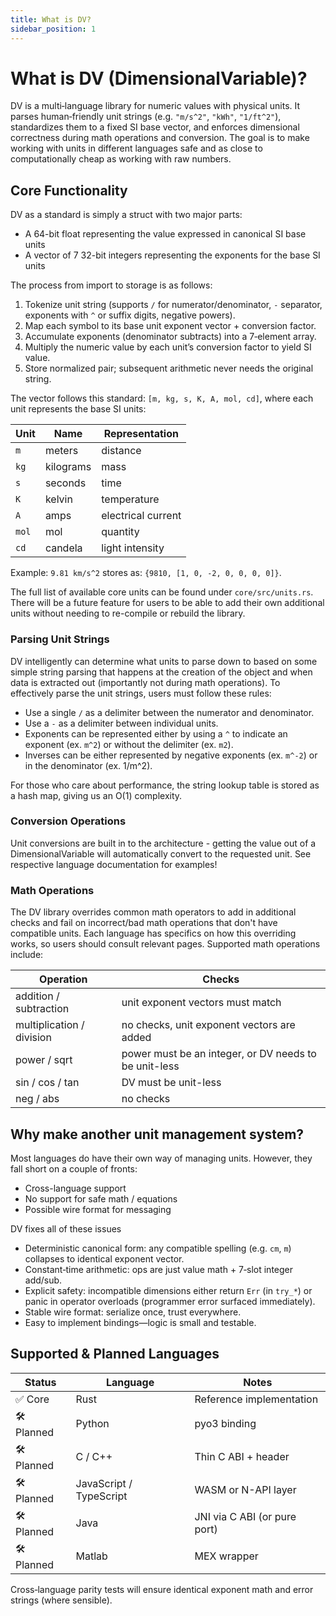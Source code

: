 ```yaml
---
title: What is DV?
sidebar_position: 1
---
```

# What is DV (DimensionalVariable)?

DV is a multi‑language library for numeric values with physical units. It parses human‑friendly unit strings (e.g. `"m/s^2"`, `"kWh"`, `"1/ft^2"`), standardizes them to a fixed SI base vector, and enforces dimensional correctness during math operations and conversion. The goal is to make working with units in different languages safe and as close to computationally cheap as working with raw numbers.

## Core Functionality

DV as a standard is simply a struct with two major parts:
* A 64-bit float representing the value expressed in canonical SI base units
* A vector of 7 32-bit integers representing the exponents for the base SI units

The process from import to storage is as follows:

1. Tokenize unit string (supports `/` for numerator/denominator, `-` separator, exponents with `^` or suffix digits, negative powers).
1. Map each symbol to its base unit exponent vector + conversion factor.
1. Accumulate exponents (denominator subtracts) into a 7‑element array.
1. Multiply the numeric value by each unit’s conversion factor to yield SI value.
1. Store normalized pair; subsequent arithmetic never needs the original string.

The vector follows this standard: `[m, kg, s, K, A, mol, cd]`, where each unit represents the base SI units:

| Unit | Name | Representation |
| --- | --- | --- |
| `m` | meters | distance |
| `kg` | kilograms | mass |
| `s` | seconds | time |
| `K` | kelvin | temperature |
| `A` | amps | electrical current |
| `mol` | mol | quantity |
| `cd` | candela | light intensity |

Example: `9.81 km/s^2` stores as: `{9810, [1, 0, -2, 0, 0, 0, 0]}`.

The full list of available core units can be found under `core/src/units.rs`. There will be a future feature for users to be able to add their own additional units without needing to re-compile or rebuild the library.
<!-- TODO: we should really auto-render all the supported core units here. -->

### Parsing Unit Strings

DV intelligently can determine what units to parse down to based on some simple string parsing that happens at the creation of the object and when data is extracted out (importantly not during math operations). To effectively parse the unit strings, users must follow these rules:

* Use a single `/` as a delimiter between the numerator and denominator.
* Use a `-` as a delimiter between individual units.
* Exponents can be represented either by using a `^` to indicate an exponent (ex. `m^2`) or without the delimiter (ex. `m2`).
* Inverses can be either represented by negative exponents (ex. `m^-2`) or in the denominator (ex. 1/m^2).

For those who care about performance, the string lookup table is stored as a hash map, giving us an O(1) complexity.

### Conversion Operations

Unit conversions are built in to the architecture - getting the value out of a DimensionalVariable will automatically convert to the requested unit. See respective language documentation for examples!

### Math Operations

The DV library overrides common math operators to add in additional checks and fail on incorrect/bad math operations that don't have compatible units. Each language has specifics on how this overriding works, so users should consult relevant pages. Supported math operations include:

| Operation | Checks |
| --- | --- |
| addition / subtraction | unit exponent vectors must match |
| multiplication / division | no checks, unit exponent vectors are added |
| power / sqrt | power must be an integer, or DV needs to be unit-less |
| sin / cos / tan | DV must be unit-less |
| neg / abs | no checks |

## Why make another unit management system?

Most languages do have their own way of managing units. However, they fall short on a couple of fronts:

* Cross-language support 
* No support for safe math / equations
* Possible wire format for messaging

DV fixes all of these issues

* Deterministic canonical form: any compatible spelling (e.g. `cm`, `m`) collapses to identical exponent vector.
* Constant‑time arithmetic: ops are just value math + 7‑slot integer add/sub.
* Explicit safety: incompatible dimensions either return `Err` (in `try_*`) or panic in operator overloads (programmer error surfaced immediately).
* Stable wire format: serialize once, trust everywhere.
* Easy to implement bindings—logic is small and testable.

## Supported & Planned Languages
Status | Language | Notes
-------|----------|------
✅ Core | Rust | Reference implementation
🛠 Planned | Python | pyo3 binding
🛠 Planned | C / C++ | Thin C ABI + header
🛠 Planned | JavaScript / TypeScript | WASM or N-API layer
🛠 Planned | Java | JNI via C ABI (or pure port)
🛠 Planned | Matlab | MEX wrapper

Cross‑language parity tests will ensure identical exponent math and error strings (where sensible).
